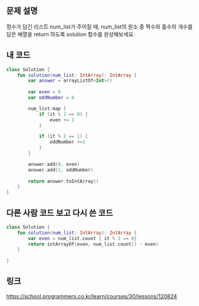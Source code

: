 ## 문제 설명
정수가 담긴 리스트 num_list가 주어질 때, num_list의 원소 중 짝수와 홀수의 개수를 담은 배열을 return 하도록 solution 함수를 완성해보세요.

## 내 코드

```kotlin
class Solution {
    fun solution(num_list: IntArray): IntArray {
        var answer = arrayListOf<Int>()
        
        var even = 0
        var oddNumber = 0

        num_list.map {
            if (it % 2 == 0) {
                even += 1
            }

            if (it % 2 == 1) {
                oddNumber +=1
            }
        }

        answer.add(0, even)
        answer.add(1, oddNumber)
        
        return answer.toIntArray()
    }
}
```

## 다른 사람 코드 보고 다시 쓴 코드

```kotlin
class Solution {
    fun solution(num_list: IntArray): IntArray {
        var even = num_list.count { it % 2 == 0}
        return intArrayOf(even, num_list.count() - even)
    }
        
}
```

## 링크
https://school.programmers.co.kr/learn/courses/30/lessons/120824